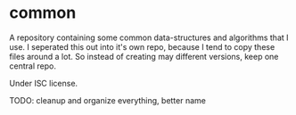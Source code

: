 # common
A repository containing some common data-structures and algorithms that I use.
I seperated this out into it's own repo, because I tend to copy these files
around a lot. So instead of creating may different versions, keep one central
repo.

Under ISC license.

TODO: cleanup and organize everything, better name

